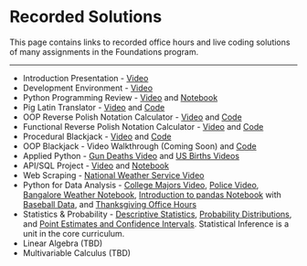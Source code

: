 # Recorded Solutions

This page contains links to recorded office hours and live coding solutions of many assignments in the Foundations program.

---

- Introduction Presentation - [Video](https://vimeo.com/194430671/ece3b34d91)
- Development Environment - [Video](https://vimeo.com/194302347/3a64f86606)
- Python Programming Review - [Video](https://vimeo.com/196889907/292c8057d6) and [Notebook](../code/intro_to_python.ipynb)
- Pig Latin Translator - [Video](https://vimeo.com/196911299/c9e5ab62b6) and [Code](../code/pig_latin.py)
- OOP Reverse Polish Notation Calculator - [Video](https://vimeo.com/194445480/480545abeb) and [Code](../code/rpn_object.py)
- Functional Reverse Polish Notation Calculator - [Video](https://vimeo.com/194551004/8a3aeb97bf) and [Code](../code/rpn_functional.py)
- Procedural Blackjack - [Video](https://vimeo.com/194279967/26c301a941) and [Code](../code/blackjack_procedural.py)
- OOP Blackjack - Video Walkthrough (Coming Soon) and [Code](../code/blackjack_oop.py)
- Applied Python - [Gun Deaths Video](https://vimeo.com/195131890/3f086a4108) and [US Births Videos](https://vimeo.com/195193311/7043541dd2)
- API/SQL Project - [Video](https://vimeo.com/195076046/7cc67e415e) and [Notebook](../code/api-sql-githubjobs.ipynb)
- Web Scraping - [National Weather Service Video](https://vimeo.com/195134726/72555404a5)
- Python for Data Analysis - [College Majors Video](https://vimeo.com/195232886/921635ebee), [Police Video](https://vimeo.com/195533388/69328a971b), [Bangalore Weather Notebook](../code/bangalore-weather-solutions.ipynb), [Introduction to pandas Notebook](../code/pandas_quickstart.ipynb) with [Baseball Data](../code/baseball.csv), and [Thanksgiving Office Hours](https://vimeo.com/196199669/a2ad7b0536)
- Statistics & Probability - [Descriptive Statistics](../code/basic_statistics/Descriptive_Statistics.ipynb), [Probability Distributions](../code/basic_statistics/Probability_Distributions.ipynb), and [Point Estimates and Confidence Intervals](../code/basic_statistics/Estimates_Intervals.ipynb). Statistical Inference is a unit in the core curriculum.
- Linear Algebra (TBD)
- Multivariable Calculus (TBD)

